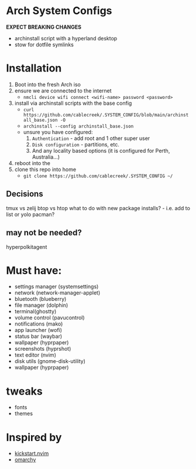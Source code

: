 # Arch System Configs
**EXPECT BREAKING CHANGES** 

- archinstall script with a hyperland desktop
- stow for dotfile symlinks 

# Installation
1. Boot into the fresh Arch iso
2. ensure we are connected to the internet
    - `nmcli device wifi connect <wifi-name> password <password>`
2. install via archinstall scripts with the base config 
    - `curl https://github.com/cablecreek/.SYSTEM_CONFIG/blob/main/archinstall_base.json -O`
    - `archinstall --config archinstall_base.json`
    - unsure you have configured:
        1. `Authentication` - add root and 1 other super user
        2. `Disk configuration` - partitions, etc.
        3. And any locality based options (it is configured for Perth, Australia...)
5. reboot into the 
6. clone this repo into home 
    - `git clone https://github.com/cablecreek/.SYSTEM_CONFIG ~/`

## Decisions
tmux vs zelij
btop vs htop
what to do with new package installs?
    - i.e. add to list or yolo pacman?

## may not be needed?
hyperpolkitagent

# Must have:
- settings manager (systemsettings)
- network (network-manager-applet)
- bluetooth (blueberry)
- file manager (dolphin)
- terminal(ghostty)
- volume control (pavucontrol)
- notifications (mako)
- app launcher (wofi)
- status bar (waybar)
- wallpaper (hyprpaper)
- screenshots (hyprshot)
- text editor (nvim)
- disk utils (gnome-disk-utility)
- wallpaper (hyprpaper)

# tweaks
- fonts
- themes

# Inspired by 
- [kickstart.nvim](https://github.com/nvim-lua/kickstart.nvim)
- [omarchy](https://github.com/basecamp/omarchy?tab=readme-ov-file)

